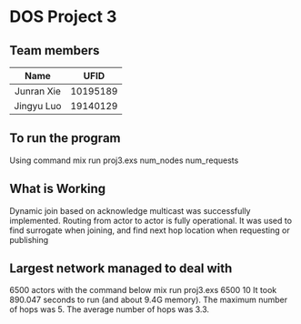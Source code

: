 # DOS Project 3

## Team members
| Name | UFID |
| :---: | :---: |
| Junran Xie | 10195189 |
| Jingyu Luo | 19140129 |

## To run the program
Using command 
  mix run proj3.exs num_nodes num_requests

## What is Working
Dynamic join based on acknowledge multicast was successfully
implemented.
Routing from actor to actor is fully operational. It was used to 
find surrogate when joining, and find next hop location when
requesting or publishing


## Largest network managed to deal with
6500 actors with the command below
mix run proj3.exs 6500 10
It took 890.047 seconds to run (and about 9.4G memory).
The maximum number of hops was 5.
The average number of hops was 3.3.

